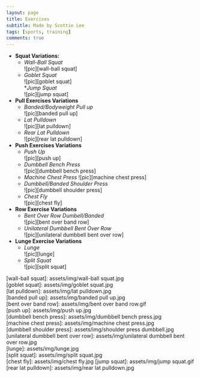 ```yaml
---
layout: page
title: Exercises
subtitle: Made by Scottie Lee
tags: [sports, training]
comments: true
---
```


* **Squat Variations:**
  * _Wall-Ball Squat_  
  ![pic][wall-ball squat]
  * _Goblet Squat_  
  ![pic][goblet squat]  
  *_Jump Squat_  
  ![pic][jump squat]
* **Pull Exercises Variations**
  * _Banded/Bodyweight Pull up_  
  ![pic][banded pull up]
  * _Lat Pulldown_  
  ![pic][lat pulldown]  
  * _Rear Lat Pulldown_  
  ![pic][rear lat pulldown]
* **Push Exercises Variations**
  * _Push Up_  
  ![pic][push up]
  * _Dumbbell Bench Press_  
  ![pic][dumbbell bench press]
  * _Machine Chest Press_
  ![pic][machine chest press]
  * _Dumbbell/Banded Shoulder Press_  
  ![pic][dumbbell shoulder press]  
  * _Chest Fly_  
  ![pic][chest fly]
* **Row Exercise Variations**
  * _Bent Over Row Dumbell/Banded_  
  ![pic][bent over band row]
  * _Unilateral Dumbbell Bent Over Row_  
  ![pic][unilateral dumbbell bent over row]
* **Lunge Exercise Variations**
  * _Lunge_  
  ![pic][lunge]
  * _Split Squat_  
  ![pic][split squat]

[wall-ball squat]: assets/img/wall-ball squat.jpg  
[goblet squat]: assets/img/goblet squat.jpg  
[lat pulldown]: assets/img/lat pulldown.jpg  
[banded pull up]: assets/img/banded pull up.jpg  
[bent over band row]: assets/img/bent over band row.gif  
[push up]: assets/img/push up.jpg  
[dumbbell bench press]: assets/img/dumbbell bench press.jpg  
[machine chest press]: assets/img/machine chest press.jpg  
[dumbbell shoulder press]: assets/img/shoulder press dumbbell.jpg  
[unilateral dumbbell bent over row]: assets/img/unilateral dumbbell bent over row.jpg  
[lunge]: assets/img/lunge.jpg  
[split squat]: assets/img/split squat.jpg  
[chest fly]: assets/img/chest fly.jpg
[jump squat]: assets/img/jump squat.gif
[rear lat pulldown]: assets/img/rear lat pulldown.jpg